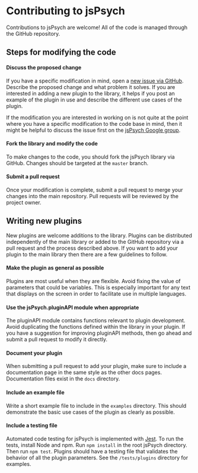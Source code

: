 # Contributing to jsPsych

Contributions to jsPsych are welcome! All of the code is managed through the GitHub repository.

## Steps for modifying the code

#### Discuss the proposed change

If you have a specific modification in mind, open a [new issue via GitHub](https://github.com/jsPsych/jsPsych/issues/new). Describe the proposed change and what problem it solves. If you are interested in adding a new plugin to the library, it helps if you post an example of the plugin in use and describe the different use cases of the plugin.

If the modification you are interested in working on is not quite at the point where you have a specific modification to the code base in mind, then it might be helpful to discuss the issue first on the [jsPsych Google group](https://groups.google.com/forum/#!forum/jsPsych).

#### Fork the library and modify the code

To make changes to the code, you should fork the jsPsych library via GitHub. Changes should be targeted at the `master` branch.

#### Submit a pull request

Once your modification is complete, submit a pull request to merge your changes into the main repository. Pull requests will be reviewed by the project owner.

## Writing new plugins

New plugins are welcome additions to the library. Plugins can be distributed independently of the main library or added to the GitHub repository via a pull request and the process described above. If you want to add your plugin to the main library then there are a few guidelines to follow.

#### Make the plugin as general as possible

Plugins are most useful when they are flexible. Avoid fixing the value of parameters that could be variables. This is especially important for any text that displays on the screen in order to facilitate use in multiple languages.

#### Use the jsPsych.pluginAPI module when appropriate

The pluginAPI module contains functions relevant to plugin development. Avoid duplicating the functions defined within the library in your plugin. If you have a suggestion for improving pluginAPI methods, then go ahead and submit a pull request to modify it directly.

#### Document your plugin

When submitting a pull request to add your plugin, make sure to include a documentation page in the same style as the other docs pages. Documentation files exist in the `docs` directory.

#### Include an example file

Write a short example file to include in the `examples` directory. This should demonstrate the basic use cases of the plugin as clearly as possible.

#### Include a testing file

Automated code testing for jsPsych is implemented with [Jest](https://facebook.github.io/jest/). To run the tests, install Node and npm. Run `npm install` in the root jsPsych directory. Then run `npm test`. Plugins should have a testing file that validates the behavior of all the plugin parameters. See the `/tests/plugins` directory for examples.
